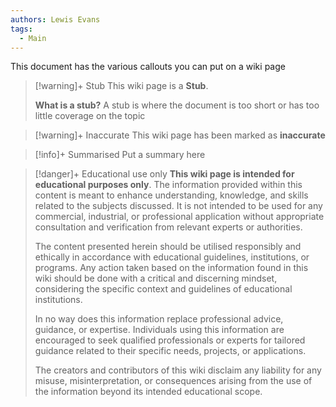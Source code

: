 ```yaml
---
authors: Lewis Evans
tags:
  - Main
---
```

This document has the various callouts you can put on a wiki page

> [!warning]+ Stub
> This wiki page is a **Stub**.
> 
> **What is a stub?**
> A stub is where the document is too short or has too little coverage on the topic

> [!warning]+ Inaccurate 
> This wiki page has been marked as **inaccurate**

> [!info]+ Summarised
> Put a summary here

> [!danger]+ Educational use only
> **This wiki page is intended for educational purposes only**. The information provided within this content is meant to enhance understanding, knowledge, and skills related to the subjects discussed. It is not intended to be used for any commercial, industrial, or professional application without appropriate consultation and verification from relevant experts or authorities.
> 
 >The content presented herein should be utilised responsibly and ethically in accordance with educational guidelines, institutions, or programs. Any action taken based on the information found in this wiki should be done with a critical and discerning mindset, considering the specific context and guidelines of educational institutions.
>
> In no way does this information replace professional advice, guidance, or expertise. Individuals using this information are encouraged to seek qualified professionals or experts for tailored guidance related to their specific needs, projects, or applications.
> 
> The creators and contributors of this wiki disclaim any liability for any misuse, misinterpretation, or consequences arising from the use of the information beyond its intended educational scope.

